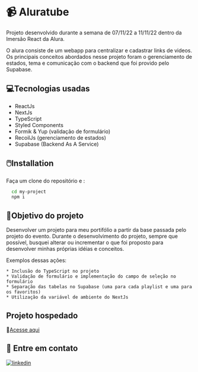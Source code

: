 
# 📹 Aluratube
    
Projeto desenvolvido durante a semana de 07/11/22 a 11/11/22 dentro da Imersão React da Alura.

O alura consiste de um webapp para centralizar e cadastrar links de videos. Os principais conceitos abordados nesse projeto foram o gerenciamento de estados, tema e comunicação com o backend que foi provido pelo Supabase.

## 💻Tecnologias usadas

* ReactJs
* NextJs
* TypeScript
* Styled Components
* Formik & Yup (validação de formulário)
* RecoilJs (gerenciamento de estados)
* Supabase (Backend As A Service)



## 🖱️Installation

Faça um clone do repositório e :

```bash
  cd my-project
  npm i
```
    
## 🎯Objetivo do projeto

Desenvolver um projeto para meu portifólio a partir da base passada pelo projeto do evento. Durante o desenvolvimento do projeto, sempre que possível, busquei alterar ou incrementar o que foi proposto para desenvolver minhas próprias idéias e conceitos.

Exemplos dessas ações:

    * Inclusão do TypeScript no projeto    
    * Validação de formulário e implementação do campo de seleção no formulário
    * Separação das tabelas no Supabase (uma para cada playlist e uma para os favoritos)
    * Utilização da variável de ambiente do NextJs
## Projeto hospedado

🔗[Acesse aqui](https://dtf-aluratube.vercel.app/)


## 📨 Entre em contato
[![linkedin](https://img.shields.io/badge/linkedin-0A66C2?style=for-the-badge&logo=linkedin&logoColor=white)](https://www.linkedin.com/in/dtfigueiredo/)

